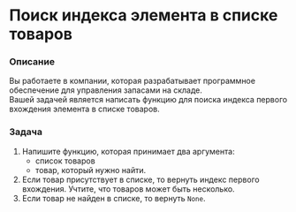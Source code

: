 # Поиск индекса элемента в списке товаров

### Описание
Вы работаете в компании, которая разрабатывает программное обеспечение для управления запасами на складе.  
Вашей задачей является написать функцию для поиска индекса первого вхождения элемента в списке товаров. 

### Задача
1. Напишите функцию, которая принимает два аргумента:
    - список товаров
    - товар, который нужно найти.
2. Если товар присутствует в списке, то вернуть индекс первого вхождения. Учтите, что товаров может быть несколько.
3. Если товар не найден в списке, то вернуть `None`.
